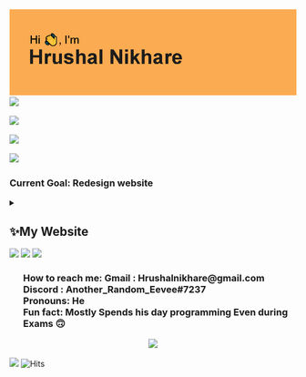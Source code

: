<img src="header.png"/>

<img src="https://media.giphy.com/media/8pFMDglkmmOyX775JU/giphy.gif"/>

<a href="https://hashnode.com/@ShinyEevee"><img src="https://img.shields.io/badge/Hashnode-12100E?style=for-the-badge&logo=Hashnode&logoColor=white"/></a>

<a href="https://www.linkedin.com/in/hrushal-nikhare-59255223b/"><img src="https://img.shields.io/badge/linkedin-%230077B5.svg?style=for-the-badge&logo=linkedin"/></a>

<a href="https://open.spotify.com/user/um092cahxmowdzqld3lmywcdp"><img src="https://img.shields.io/badge/Spotify-1ED760?style=for-the-badge&logo=spotify&logoColor=white"/></a>
<h3>Current Goal: Redesign website </h3>
<details>
    <summary><b><h2>✨My Website</h2></b></summary>
    <h3>https://hrushal-nikhare.vercel.app/</h3>
</details>
<img src="https://github-readme-streak-stats.herokuapp.com/?user=Hrushal-Nikhare&theme=tokyonight"/>
<img src="https://github-readme-stats.vercel.app/api/top-langs?username=Hrushal-Nikhare&theme=tokyonight"/>
<img src="https://github-readme-stats.vercel.app/api?username=Hrushal-Nikhare&show_icons=true&theme=tokyonight"/>
<ul>
<h3>
How to reach me: Gmail : Hrushalnikhare@gmail.com Discord : Another_Random_Eevee#7237 <br>
Pronouns: He<br>
Fun fact: Mostly Spends his day programming Even during Exams 🙃<br>
</h3>
</ul>
<p align="center">
  <a href="https://skillicons.dev">
    <img src="https://skillicons.dev/icons?i=git,py,discord,bots,html,css,js,vscode,flask,vercel" />
  </a>
</p>
<a href="https://discord.com/users/741192494133280851"> <img src="https://lanyard.cnrad.dev/api/741192494133280851"></a>
<img alt="Hits" src="https://hits.sh/github.com/Hrushal-Nikhare.svg?style=for-the-badge&label=Visitors&color=002233&labelColor=0066FF&logo=abstract"/>
